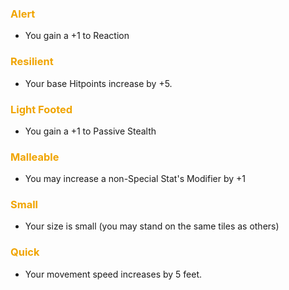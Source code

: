 ### <span style="font-weight:bold;color:rgb(240, 164, 0)">Alert</span>
- You gain a +1 to Reaction
### <span style="font-weight:bold;color:rgb(240, 164, 0)">Resilient </span>
- Your base Hitpoints increase by +5.
### <span style="font-weight:bold;color:rgb(240, 164, 0)">Light Footed</span>
- You gain a +1 to Passive Stealth
### <span style="font-weight:bold;color:rgb(240, 164, 0)">Malleable</span>
- You may increase a non-Special Stat's Modifier by +1
### <span style="font-weight:bold;color:rgb(240, 164, 0)">Small</span>
- Your size is small (you may stand on the same tiles as others)
### <span style="font-weight:bold;color:rgb(240, 164, 0)">Quick</span>
- Your movement speed increases by 5 feet.